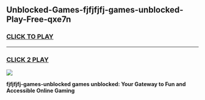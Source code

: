 
## Unblocked-Games-fjfjfjfj-games-unblocked-Play-Free-qxe7n
<h3>
<a href="https://premium76.site?title=fjfjfjfj-games-unblocked&ref=21A">CLICK TO PLAY</a></h3>
<hr>

<h3>
<a href="https://premium76.site?title=fjfjfjfj-games-unblocked&ref=21A">CLICK 2 PLAY</a>
  
</h3>

<a href="https://premium76.site?title=fjfjfjfj-games-unblocked&ref=21A"><img src="https://clearcache.store/games.png"></a>


**fjfjfjfj-games-unblocked games unblocked: Your Gateway to Fun and Accessible Online Gaming**
